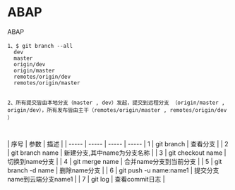 ﻿# ABAP
ABAP

```
1、$ git branch --all
  dev
  master
  origin/dev
  origin/master
  remotes/origin/dev
  remotes/origin/master


2、所有提交皆由本地分支（master , dev）发起，提交到远程分支 （origin/master ,  origin/dev），所有发布皆由主干（remotes/origin/master , remotes/origin/dev ）
 


```

| 序号 	| 参数 	| 描述	|
| ----- | ----- | ----- | -----
| 1	| git branch		| 查看分支 | 
| 2	| git branch name	| 新建分支,其中name为分支名称 | 
| 3	| git checkout name	| 切换到name分支 | 
| 4	| git merge name	| 合并name分支到当前分支 | 
| 5	| git branch -d name	| 删除name分支 | 
| 6	| git push -u name:name1	| 提交分支name到云端分支name1 | 
| 7	| git log	| 查看commit日志 | 